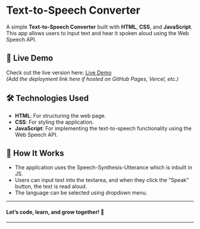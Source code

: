 # Text-to-Speech Converter

A simple **Text-to-Speech Converter** built with **HTML**, **CSS**, and **JavaScript**. This app allows users to input text and hear it spoken aloud using the Web Speech API.

## 🚀 Live Demo

Check out the live version here: [Live Demo](#)  
*(Add the deployment link here if hosted on GitHub Pages, Vercel, etc.)*

## 🛠️ Technologies Used

- **HTML**: For structuring the web page.
- **CSS**: For styling the application.
- **JavaScript**: For implementing the text-to-speech functionality using the Web Speech API.

## 📖 How It Works
- The application uses the Speech-Synthesis-Utterance which is inbuilt in JS.
- Users can input text into the textarea, and when they click the "Speak" button, the text is read aloud.
- The language can be selected using dropdown menu.

------------------------------------------

#### Let’s code, learn, and grow together! 🚀  

------------------------------------------
